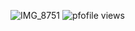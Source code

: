 ![IMG_8751](https://github.com/user-attachments/assets/b810c289-fddb-4155-a0a0-bf19368e1968)
![pfofile views](https://visitor-badge.laobi.icu/badge?page_id=7cca91&color=ff69b4)

